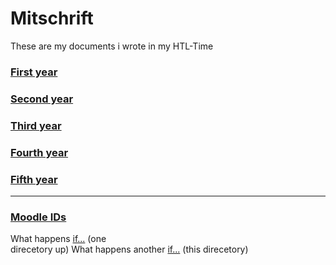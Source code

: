 # Mitschrift
These are my documents i wrote in my HTL-Time

### [First year](./1/README.md)
### [Second year](./2/README.md)
### [Third year](./3/README.md)
### [Fourth year](./4/README.md)
### [Fifth year](./5/README.md)

---

### [Moodle IDs](./moodle/ID.md)

What happens [if...](./..) (one <br> direcetory up)
What happens another [if...](./.) (this direcetory)
